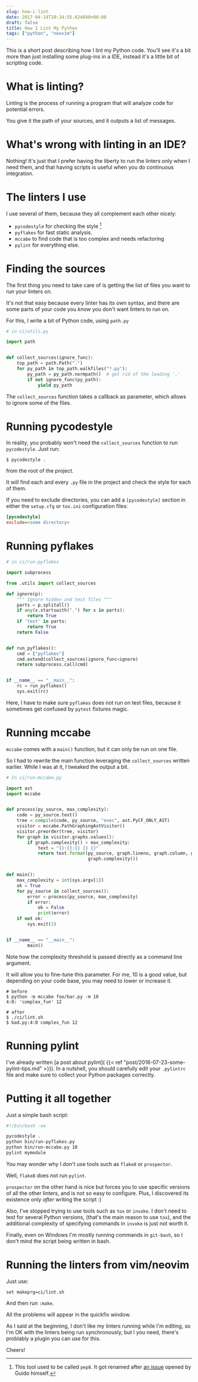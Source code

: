 ```yaml
---
slug: how-i-lint
date: 2017-04-14T10:34:55.624890+00:00
draft: false
title: How I Lint My Python
tags: ["python", "neovim"]
---
```


This is a short post describing how I lint my Python code. You'll see it's
a bit more than just installing some plug-ins in a IDE, instead it's a little
bit of scripting code.

<!--more-->

# What is linting?

Linting is the process of running a program that will analyze code for potential
errors.

You give it the path of your sources, and it outputs a list of messages.

# What's wrong with linting in an IDE?

Nothing! It's just that I prefer having the liberty to run the linters only when
I need them, and that having scripts is useful when you do continuous
integration.

# The linters I use

I use several of them, because they all complement each other nicely:

* `pycodestyle` for checking the style [^1]
* `pyflakes` for fast static analysis.
* `mccabe` to find code that is too complex and needs refactoring
* `pylint` for everything else.


# Finding the sources

The first thing you need to take care of is getting the list of files you want
to run your linters on.

It's not that easy because every linter has its own syntax, and there are some
parts of your code you _know_ you don't want linters  to run on.

For this, I write a bit of Python code, using `path.py`

```python
# in ci/utils.py

import path


def collect_sources(ignore_func):
    top_path = path.Path(".")
    for py_path in top_path.walkfiles("*.py"):
        py_path = py_path.normpath()  # get rid of the leading '.'
        if not ignore_func(py_path):
            yield py_path
```

The `collect_sources` function takes a callback as parameter,
which allows to ignore some of the files.

# Running pycodestyle

In reality, you probably won't need the `collect_sources` function to run
`pycodestyle`. Just run:

```console
$ pycodestyle .
```

from the root of the project.

It will find each and every `.py` file in the project and check the style for
each of them.

If you need to exclude directories, you can add a `[pycodestyle]` section
in either the `setup.cfg` or `tox.ini` configuration files:

```ini
[pycodestyle]
exclude=<some directory>
```


# Running pyflakes

```python
# in ci/run-pyflakes

import subprocess

from .utils import collect_sources

def ignore(p):
    """ Ignore hidden and test files """
    parts = p.splitall()
    if any(x.startswith(".") for x in parts):
        return True
    if 'test' in parts:
        return True
    return False


def run_pyflakes():
    cmd = ["pyflakes"]
    cmd.extend(collect_sources(ignore_func=ignore)
    return subprocess.call(cmd)


if __name__ == "__main__":
    rc = run_pyflakes()
    sys.exit(rc)
```

Here, I have to make sure `pyflakes` does not run on test files, because it sometimes
get confused by `pytest` fixtures magic.

# Running mccabe

`mccabe` comes with a `main()` function, but it can only be run on one file.

So I had to rewrite the main function leveraging the `collect_sources` written
earlier. While I was at it, I tweaked the output a bit.

```python
# In ci/run-mccabe.py

import ast
import mccabe


def process(py_source, max_complexity):
    code = py_source.text()
    tree = compile(code, py_source, "exec", ast.PyCF_ONLY_AST)
    visitor = mccabe.PathGraphingAstVisitor()
    visitor.preorder(tree, visitor)
    for graph in visitor.graphs.values():
        if graph.complexity() > max_complexity:
            text = "{}:{}:{} {} {}"
            return text.format(py_source, graph.lineno, graph.column, graph.entity,
                               graph.complexity())


def main():
    max_complexity = int(sys.argv[1])
    ok = True
    for py_source in collect_sources():
        error = process(py_source, max_complexity)
        if error:
            ok = False
            print(error)
    if not ok:
        sys.exit(1)


if __name__ == "__main__":
        main()
```

Note how the complexity threshold is passed directly as a command line argument.

It will allow you to fine-tune this parameter. For me, 10 is a good value, but
depending on your code base, you may need to lower or increase it.

```console
# before
$ python -m mccabe foo/bar.py -m 10
4:0: 'complex_fun' 12

# after
$ ./ci/lint.sh
$ bad.py:4:0 complex_fun 12
```

# Running pylint

I've already written [a post about pylint](
{{< ref "post/2016-07-23-some-pylint-tips.md" >}}). In a nutshell, you should
carefully edit your `.pylintrc` file and make sure to collect your Python
packages correctly.

# Putting it all together

Just a simple bash script:

```bash
#!/bin/bash -xe

pycodestyle .
python bin/run-pyflakes.py
python bin/run-mccabe.py 10
pylint mymodule
```

You may wonder why I don't use tools such as `flake8` or `prospector`.

Well, `flake8` does not run `pylint`.

`prospector` on the other hand is nice but forces you to use specific versions
of all the other linters, and is not so easy to configure. Plus, I discovered
its existence only *after* writing the script :)

Also, I've stopped trying to use tools such as `tox` or `invoke`. I don't need
to test for several Python versions, (that's the main reason to use `tox`),
and the additional complexity of specifying commands in `invoke` is just not worth it.

Finally, even on Windows I'm mostly running commands in `git-bash`, so I don't
mind the script being written in bash.

# Running the linters from vim/neovim

Just use:

```vim
set makeprg=ci/lint.sh
```

And then run `:make`.

All the problems will appear in the quickfix window.

As I said at the beginning, I don't like my linters running while I'm editing,
so I'm OK with the linters being run synchronously, but I you need, there's
problably a plugin you can use for this.

Cheers!

[^1]: This tool used to be called `pep8`. It got renamed after [an issue](https://github.com/PyCQA/pycodestyle/issues/466) opened by Guido himself.
